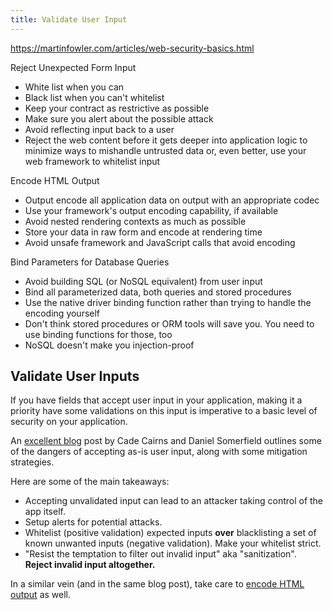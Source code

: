 ```yaml
---
title: Validate User Input
---
```


https://martinfowler.com/articles/web-security-basics.html

Reject Unexpected Form Input

* White list when you can
* Black list when you can't whitelist
* Keep your contract as restrictive as possible
* Make sure you alert about the possible attack
* Avoid reflecting input back to a user
* Reject the web content before it gets deeper into application logic to minimize ways to mishandle untrusted data or, even better, use your web framework to whitelist input

Encode HTML Output

* Output encode all application data on output with an appropriate codec
* Use your framework's output encoding capability, if available
* Avoid nested rendering contexts as much as possible
* Store your data in raw form and encode at rendering time
* Avoid unsafe framework and JavaScript calls that avoid encoding

Bind Parameters for Database Queries

* Avoid building SQL (or NoSQL equivalent) from user input
* Bind all parameterized data, both queries and stored procedures
* Use the native driver binding function rather than trying to handle the encoding yourself
* Don't think stored procedures or ORM tools will save you. You need to use binding functions for those, too
* NoSQL doesn't make you injection-proof


## Validate User Inputs

If you have fields that accept user input in your application, making it a priority have some validations on this input is imperative to a basic level of security on your application.

An [excellent blog][mfowler-webappsec-input] post by Cade Cairns and Daniel Somerfield outlines some of the dangers of accepting as-is user input, along with some mitigation strategies.

Here are some of the main takeaways:

* Accepting unvalidated input can lead to an attacker taking control of the app itself.
* Setup alerts for potential attacks.
* Whitelist (positive validation) expected inputs **over** blacklisting a set of known unwanted inputs (negative validation). Make your whitelist strict.
* "Resist the temptation to filter out invalid input" aka "sanitization". **Reject invalid input altogether.**

In a similar vein (and in the same blog post), take care to [encode HTML output][mfowler-webappsec-input] as well.

[mfowler-webappsec-input]: https://martinfowler.com/articles/web-security-basics.html#RejectUnexpectedFormInput

[mfowler-webappsec-input]: https://martinfowler.com/articles/web-security-basics.html#EncodeHtmlOutput


